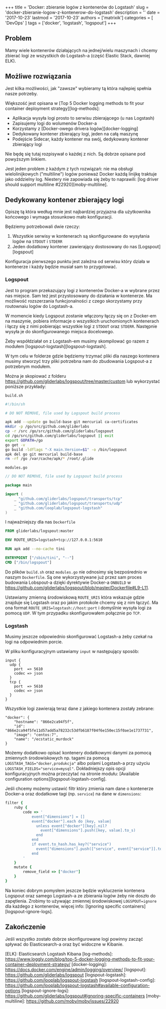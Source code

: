 +++
title = 'Docker: zbieranie logów z kontenerów do Logstash'
slug = 'docker-zbieranie-logow-z-kontenerow-do-logstash'
description = ''
date = '2017-10-23'
lastmod = '2017-10-23'
authors = ['matrixik']
categories = [
  'DevOps'
]
tags = ['docker', 'logstash', 'logspout']
+++

## Problem

Mamy wiele kontenerów działających na jednej/wielu maszynach i chcemy zbierać
logi ze wszystkich do Logstash-a (część Elastic Stack, dawniej ELK).


## Możliwe rozwiązania

Jest kilka możliwości, jak "zawsze" wybieramy tą która najlepiej spełnia
nasze potrzeby.

Większość jest opisana w
[Top 5 Docker logging methods to fit your container deployment strategy][log-methods]:

+ Aplikacja wysyła logi prosto to serwisu zbierającego (u nas Logstash)
+ Zapisujemy logi do wolumenów Docker-a
+ Korzystamy z [Docker-owego drivera logów][docker-logging]
+ Dedykowany kontener zbierający logi, jeden na całą maszynę
+ Podejście Sidecar, każdy kontener ma swój, dedykowany kontener zbierający logi

Nie będę się tutaj rozpisywał o każdej z nich. Są dobrze opisane pod powyższym
linkiem.

Jest jeden problem z każdym z tych rozwiązań: nie ma obsługi wielolinijkowych
("multiline") logów ponieważ Docker każdą linijkę traktuje jako oddzielny log.
Niestery nie zapowiada się żeby to naprawili:
[log driver should support multiline #22920][moby-multiline].

## Dedykowany kontener zbierający logi

Opiszę tą która według mnie jest najbardziej przyjazna dla
użytkownika końcowego i wymaga stosunkowo mało konfiguracji.

Będziemy potrzebowali dwie rzeczy:

1. Wszystkie serwisy w kontenerach są skonfigurowane do wysyłania logów na
   `STDOUT` i `STDERR`
2. Jeden dodatkowy kontener zawierający dostosowany do nas [Logspout][logspout]

Konfiguracja pierwszego punktu jest zależna od serwisu który działa
w kontenerze i każdy będzie musiał sam to przygotować.

### Logspout

Jest to program przekazujący logi z kontenerów Docker-a w wybrane przez
nas miejsce.
Sam też jest przystosowany do działania w kontenerze. Ma możliwość rozszerzania
funkcjonalności z czego skorzystamy przy routownaiu logów do Logstash-a.

W momencie kiedy Logspout zostanie włączony łączy się on z Docker-em
na maszynie, pobiera informacje o wszystkich uruchomionych kontenerach i łączy
się z nimi pobierając wszystkie logi z `STDOUT` oraz `STDERR`. Następnie
wysyła je do skonfigurowanego miejsca docelowego.

Żeby współdziałał on z Logstash-em musimy skompilować go razem z modułem
[logspout-logstash][logspout-logstash].

W tym celu w folderze gdzie będziemy trzymać pliki dla naszego kontenera
musimy stworzyć trzy pliki potrzebna nam do zbudowania Logspout-a
z potrzebnym modułem.

Można je skopiować z folderu
https://github.com/gliderlabs/logspout/tree/master/custom
lub wykorzystać poniższe przykłady:

`build.sh`
```bash
#!/bin/sh

# DO NOT REMOVE, file used by Logspout build process

apk add --update go build-base git mercurial ca-certificates
mkdir -p /go/src/github.com/gliderlabs
cp -r /src /go/src/github.com/gliderlabs/logspout
cd /go/src/github.com/gliderlabs/logspout || exit
export GOPATH=/go
go get -v
go build -ldflags "-X main.Version=$1" -o /bin/logspout
apk del go git mercurial build-base
rm -rf /go /var/cache/apk/* /root/.glide
```

`modules.go`
```go
// DO NOT REMOVE, file used by Logspout build process

package main

import (
	_ "github.com/gliderlabs/logspout/transports/tcp"
	_ "github.com/gliderlabs/logspout/transports/udp"
	_ "github.com/looplab/logspout-logstash"
)
```

I najważniejszy dla nas
`Dockerfile`
```dockerfile
FROM gliderlabs/logspout:master

ENV ROUTE_URIS=logstash+tcp://127.0.0.1:5610

RUN apk add --no-cache tini

ENTRYPOINT ["/sbin/tini", "--"]
CMD ["/bin/logspout"]
```

Do plików `build.sh` oraz `modules.go` nie odnosimy się bezpośrednio w naszym
`Dockerfile`. Są one wykorzystywane już przez sam proces budowania
Lobspout-a dzięki dyrektywie Docker-a `ONBUILD`
w <https://github.com/gliderlabs/logspout/blob/master/Dockerfile#L9-L11>.

Ustawiamy zmienną środowiskową `ROUTE_URIS` która wskazuje gdzie znajduje
się Logstash oraz po jakim protokole chcemy się z nim łączyć. Ma ona format
`ROUTE_URIS=logstash://host:port` i domyślnie wysyła logi za pomocą `UDP`.
W tym przypadku skonfigurowałem połącznie po `TCP`.

### Logstash

Musimy jeszcze odpowiednio skonfigurować Logstash-a żeby czekał na logi
na odpowiednim porcie.

W pliku konfiguracyjnym ustawiamy `input` w następujący sposób:
```
input {
  udp {
    port  => 5610
    codec => json
  }
  tcp {
    port  => 5610
    codec => json
  }
}
```

Wszystkie logi zawierają teraz dane z jakiego kontenera zostały zebrane:
```
"docker": {
    "hostname": "866e2ca94f5f",
    "id": "866e2ca94f5fe11d57add5a78232c53dfb6187f04f6e150ec15f0ae1e1737731",
    "image": "centos:7",
    "name": "/ecstatic_murdock"
}
```

Możemy dodatkowo opisać kontenery dodatkowymi danymi za pomocą zmiennych
środowiskowych np. tagami za pomocą `LOGSTASH_TAGS="docker,produkcja"`
albo polami Logstash-a przy użyciu `LOGSTASH_FIELDS="service=mysql"`.
Dokładniejszy opis opcji konfiguracyjnych można przeczytać na stronie
modułu: [Available configuration options][logspout-logstash-config].

Jeśli chcemy możemy ustawić filtr który zmienia nam dane o kontenerze Docker-a
oraz dodatkowe tagi (np. `service`) na dane w `dimensions`:
```ruby
filter {
    ruby {
        code => '
            event["dimensions"] = []
            event["docker"].each do |key, value|
              unless event["docker"][key].nil?
                event["dimensions"].push([key, value].to_s)
              end
            end
            if event.to_hash.has_key?("service")
              event["dimensions"].push(["service", event["service"]].to_s)
            end
        '
    }
    mutate {
        remove_field => ["docker"]
    }
}
```

Na koniec dobrym pomysłem jeszcze będzie wykluczenie kontenera Logspout oraz
samego Logstash-a ze zbierania logów żeby nie doszło do zapętlenia. Zrobimy
to używając zmiennej środowiskowej `LOGSPOUT=ignore` dla każdego z kontenerów,
więcej info: [Ignoring specific containers][logspout-ignore-logs].


## Zakończenie

Jeśli wszystko zostało dobrze skonfigurowane logi powinny zacząć spływać
do Elasticsearch-a oraz być widoczne w Kibanie.


[ELK]: Elasticsearch Logstash Kibana
[log-methods]: https://www.loggly.com/blog/top-5-docker-logging-methods-to-fit-your-container-deployment-strategy/
[docker-logging]: https://docs.docker.com/engine/admin/logging/overview/
[logspout]: https://github.com/gliderlabs/logspout
[logspout-logstash]: https://github.com/looplab/logspout-logstash
[logspout-logstash-config]: https://github.com/looplab/logspout-logstash#available-configuration-options
[logspout-ignore-logs]: https://github.com/gliderlabs/logspout#ignoring-specific-containers
[moby-multiline]: https://github.com/moby/moby/issues/22920
